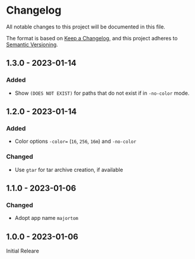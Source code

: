 # Changelog
All notable changes to this project will be documented in this file.

The format is based on [Keep a Changelog](https://keepachangelog.com/en/1.0.0/),
and this project adheres to [Semantic Versioning](https://semver.org/spec/v2.0.0.html).

## 1.3.0 - 2023-01-14
### Added
- Show `(DOES NOT EXIST)` for paths that do not exist if in `-no-color` mode.

## 1.2.0 - 2023-01-14
### Added
- Color options `-color=` (`16`, `256`, `16m`) and `-no-color`
### Changed
- Use `gtar` for tar archive creation, if available

## 1.1.0 - 2023-01-06
### Changed
- Adopt app name `majortom`

## 1.0.0 - 2023-01-06
Initial Releare